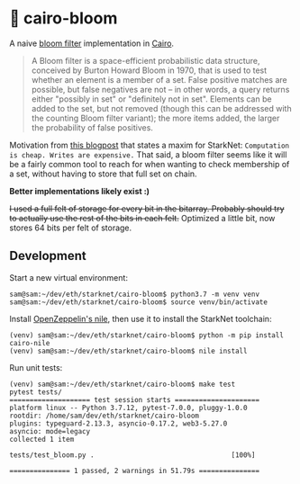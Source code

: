 # 🥀 cairo-bloom

A naive [bloom filter](https://en.wikipedia.org/wiki/Bloom_filter) implementation in [Cairo](https://www.cairo-lang.org/docs/).

> A Bloom filter is a space-efficient probabilistic data structure, conceived by Burton Howard Bloom in 1970, that is used to test whether an element is a member of a set. False positive matches are possible, but false negatives are not – in other words, a query returns either "possibly in set" or "definitely not in set". Elements can be added to the set, but not removed (though this can be addressed with the counting Bloom filter variant); the more items added, the larger the probability of false positives.

Motivation from [this blogpost](https://hackmd.io/@RoboTeddy/BJZFu56wF#Maxim-Computation-is-cheap-Writes-are-expensive) that states a maxim for StarkNet: `Computation is cheap. Writes are expensive.` That said, a bloom filter seems like it will be a fairly common tool to reach for when wanting to check membership of a set, without having to store that full set on chain.

**Better implementations likely exist :)**

~~I used a full felt of storage for every bit in the bitarray. Probably should try to actually use the rest of the bits in each felt.~~ Optimized a little bit, now stores 64 bits per felt of storage. 

## Development

Start a new virtual environment:
```
sam@sam:~/dev/eth/starknet/cairo-bloom$ python3.7 -m venv venv
sam@sam:~/dev/eth/starknet/cairo-bloom$ source venv/bin/activate
```

Install [OpenZeppelin's nile](https://github.com/OpenZeppelin/nile), then use it to install the StarkNet toolchain:
```
(venv) sam@sam:~/dev/eth/starknet/cairo-bloom$ python -m pip install cairo-nile
(venv) sam@sam:~/dev/eth/starknet/cairo-bloom$ nile install
```

Run unit tests:
```
(venv) sam@sam:~/dev/eth/starknet/cairo-bloom$ make test
pytest tests/
==================== test session starts =====================
platform linux -- Python 3.7.12, pytest-7.0.0, pluggy-1.0.0
rootdir: /home/sam/dev/eth/starknet/cairo-bloom
plugins: typeguard-2.13.3, asyncio-0.17.2, web3-5.27.0
asyncio: mode=legacy
collected 1 item                                             

tests/test_bloom.py .                                  [100%]

=============== 1 passed, 2 warnings in 51.79s ===============
```

